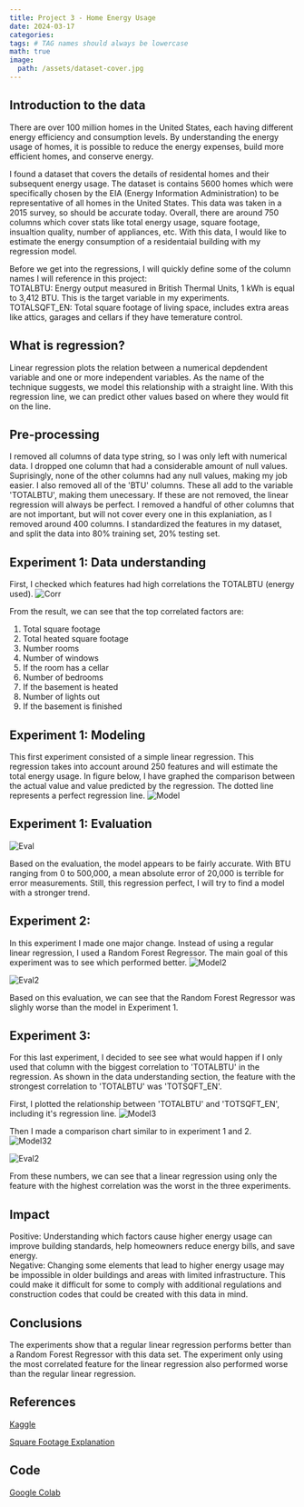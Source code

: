 ```yaml
---
title: Project 3 - Home Energy Usage
date: 2024-03-17
categories: 
tags: # TAG names should always be lowercase
math: true
image:
  path: /assets/dataset-cover.jpg
---
```


## Introduction to the data
There are over 100 million homes in the United States, each having different energy efficiency and consumption levels. By understanding the energy usage of homes, it is possible to reduce the energy expenses, build more efficient homes, and conserve energy.

I found a dataset that covers the details of residental homes and their subsequent energy usage. The dataset is contains 5600 homes which were specifically chosen by the EIA (Energy Information Administration) to be representative of all homes in the United States. This data was taken in a 2015 survey, so should be accurate today. Overall, there are around 750 columns which cover stats like total energy usage, square footage, insualtion quality, number of appliances, etc. With this data, I would like to estimate the energy consumption of a residentaial building with my regression model.

Before we get into the regressions, I will quickly define some of the column names I will reference in this project:<br>
TOTALBTU: Energy output measured in British Thermal Units, 1 kWh is equal to 3,412 BTU. This is the target variable in my experiments.<br>
TOTALSQFT_EN: Total square footage of living space, includes extra areas like attics, garages and cellars if they have temerature control.<br>

## What is regression?
Linear regression plots the relation between a numerical depdendent variable and one or more independent variables. As the name of the technique suggests, we model this relationship with a straight line. With this regression line, we can predict other values based on where they would fit on the line.

## Pre-processing
I removed all columns of data type string, so I was only left with numerical data. I dropped one column that had a considerable amount of null values. Suprisingly, none of the other columns had any null values, making my job easier. I also removed all of the 'BTU' columns. These all add to the variable 'TOTALBTU', making them unecessary. If these are not removed, the linear regression will always be perfect. I removed a handful of other columns that are not important, but will not cover every one in this explaniation, as I removed around 400 columns. I standardized the features in my dataset, and split the data into 80% training set, 20% testing set. 

## Experiment 1: Data understanding
First, I checked which features had high correlations the TOTALBTU (energy used). 
![Corr](assets/cor.png)

From the result, we can see that the top correlated factors are:
1. Total square footage
2. Total heated square footage
3. Number rooms
4. Number of windows
5. If the room has a cellar
6. Number of bedrooms
7. If the basement is heated
8. Number of lights out
9. If the basement is finished

## Experiment 1: Modeling
This first experiment consisted of a simple linear regression. This regression takes into account around 250 features and will estimate the total energy usage. In figure below, I have graphed the comparison between the actual value and value predicted by the regression. The dotted line represents a perfect regression line.
![Model](assets/exp1d.png)


## Experiment 1: Evaluation
![Eval](assets/exp1e.png)

Based on the evaluation, the model appears to be fairly accurate. With BTU ranging from 0 to 500,000, a mean absolute error of 20,000 is terrible for error measurements. Still, this regression perfect, I will try to find a model with a stronger trend.

## Experiment 2:
In this experiment I made one major change. Instead of using a regular linear regression, I used a Random Forest Regressor. The main goal of this experiment was to see which performed better.
![Model2](assets/exp2d.png)

![Eval2](assets/exp2e.png)

Based on this evaluation, we can see that the Random Forest Regressor was slighly worse than the model in Experiment 1.

## Experiment 3:
For this last experiment, I decided to see see what would happen if I only used that column with the biggest correlation to 'TOTALBTU' in the regression. As shown in the data understanding section, the feature with the strongest correlation to 'TOTALBTU' was 'TOTSQFT_EN'.

First, I plotted the relationship between 'TOTALBTU' and 'TOTSQFT_EN', including it's regression line.
![Model3](assets/exp3.png)

Then I made a comparison chart similar to in experiment 1 and 2. 
![Model32](assets/exp32.png)

![Eval2](assets/exp3e.png)

From these numbers, we can see that a linear regression using only the feature with the highest correlation was the worst in the three experiments.

## Impact
Positive: Understanding which factors cause higher energy usage can improve building standards, help homeowners reduce energy bills, and save energy. <br>
Negative: Changing some elements that lead to higher energy usage may be impossible in older buildings and areas with limited infrastructure. This could make it difficult for some to comply with additional regulations and construction codes that could be created with this data in mind.

## Conclusions
The experiments show that a regular linear regression performs better than a Random Forest Regressor with this data set. The experiment only using the most correlated feature for the linear regression also performed worse than the regular linear regression. 

## References 

[Kaggle](https://www.kaggle.com/datasets/claytonmiller/2015-residential-energy-consumption-survey/code)

[Square Footage Explanation](https://www.eia.gov/consumption/residential/reports/2015/squarefootage/pdf/2015_recs_squarefootage.pdf)

## Code
[Google Colab](https://colab.research.google.com/drive/1-78h1AG8bzTcDtDo9icW2rIlKqsRSXsM?usp=sharing)

